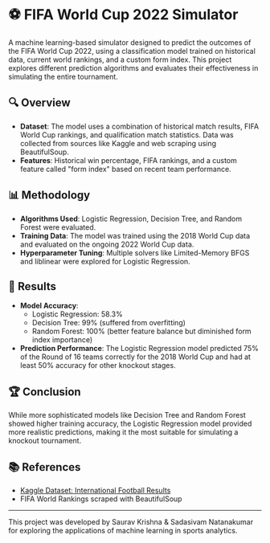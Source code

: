 # ⚽ FIFA World Cup 2022 Simulator

A machine learning-based simulator designed to predict the outcomes of the FIFA World Cup 2022, using a classification model trained on historical data, current world rankings, and a custom form index. This project explores different prediction algorithms and evaluates their effectiveness in simulating the entire tournament.

## 🔍 Overview
- **Dataset**: The model uses a combination of historical match results, FIFA World Cup rankings, and qualification match statistics. Data was collected from sources like Kaggle and web scraping using BeautifulSoup.
- **Features**: Historical win percentage, FIFA rankings, and a custom feature called "form index" based on recent team performance.

## 📊 Methodology
- **Algorithms Used**: Logistic Regression, Decision Tree, and Random Forest were evaluated.
- **Training Data**: The model was trained using the 2018 World Cup data and evaluated on the ongoing 2022 World Cup data.
- **Hyperparameter Tuning**: Multiple solvers like Limited-Memory BFGS and liblinear were explored for Logistic Regression.

## 🚀 Results
- **Model Accuracy**:
  - Logistic Regression: 58.3%
  - Decision Tree: 99% (suffered from overfitting)
  - Random Forest: 100% (better feature balance but diminished form index importance)
- **Prediction Performance**: The Logistic Regression model predicted 75% of the Round of 16 teams correctly for the 2018 World Cup and had at least 50% accuracy for other knockout stages.

## 🏆 Conclusion
While more sophisticated models like Decision Tree and Random Forest showed higher training accuracy, the Logistic Regression model provided more realistic predictions, making it the most suitable for simulating a knockout tournament.

## 📚 References
- [Kaggle Dataset: International Football Results](https://www.kaggle.com/datasets/martj42/international-football-results-from-1872-to-2017)
- FIFA World Rankings scraped with BeautifulSoup

---

This project was developed by Saurav Krishna & Sadasivam Natanakumar for exploring the applications of machine learning in sports analytics.
